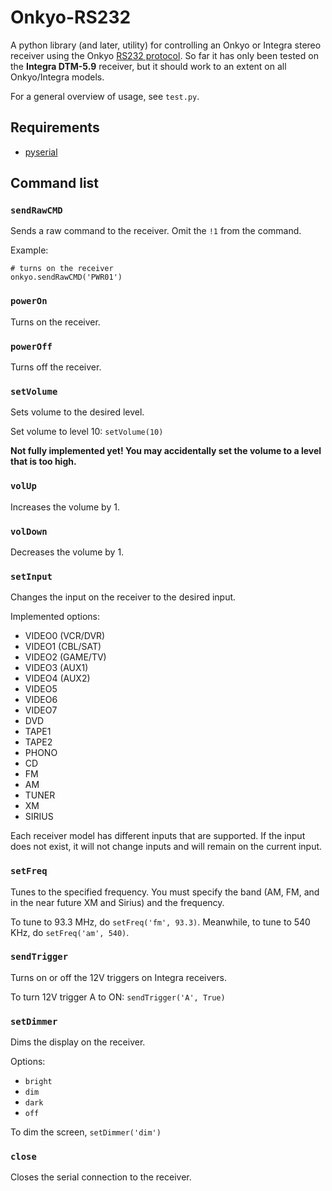 # Onkyo-RS232

A python library (and later, utility) for controlling an Onkyo or Integra stereo receiver using the Onkyo [RS232 protocol][1]. So far it has only been tested on the **Integra DTM-5.9** receiver, but it should work to an extent on all Onkyo/Integra models.

For a general overview of usage, see `test.py`. 

## Requirements

* [pyserial][2]

## Command list

### `sendRawCMD`

Sends a raw command to the receiver. Omit the `!1` from the command.

Example:

    # turns on the receiver
    onkyo.sendRawCMD('PWR01')

### `powerOn`

Turns on the receiver.

### `powerOff`

Turns off the receiver.

### `setVolume`

Sets volume to the desired level.

Set volume to level 10: `setVolume(10)`

**Not fully implemented yet! You may accidentally set the volume to a level that is too high.**

### `volUp`

Increases the volume by 1.

### `volDown`

Decreases the volume by 1.

### `setInput`

Changes the input on the receiver to the desired input.

Implemented options:

* VIDEO0 (VCR/DVR)
* VIDEO1 (CBL/SAT)
* VIDEO2 (GAME/TV)
* VIDEO3 (AUX1)
* VIDEO4 (AUX2)
* VIDEO5
* VIDEO6
* VIDEO7
* DVD
* TAPE1
* TAPE2
* PHONO
* CD
* FM
* AM
* TUNER
* XM
* SIRIUS

Each receiver model has different inputs that are supported. If the input does not exist, it will not change inputs and will remain on the current input. 

### `setFreq`

Tunes to the specified frequency. You must specify the band (AM, FM, and in the near future XM and Sirius) and the frequency.

To tune to 93.3 MHz, do `setFreq('fm', 93.3)`. Meanwhile, to tune to 540 KHz, do `setFreq('am', 540)`.

### `sendTrigger`

Turns on or off the 12V triggers on Integra receivers.

To turn 12V trigger A to ON: `sendTrigger('A', True)`

### `setDimmer`

Dims the display on the receiver.

Options:

* `bright`
* `dim`
* `dark`
* `off`

To dim the screen, `setDimmer('dim')`

### `close`

Closes the serial connection to the receiver.

[1]: http://www.schematicsforfree.com/archive/file/Video/DVD%20&%20Other%20Disc%20Players/Onkyo%20-%20Dtr-6%202-Rs-232Codes.pdf
[2]: https://pyserial.readthedocs.io/en/latest/pyserial.html
